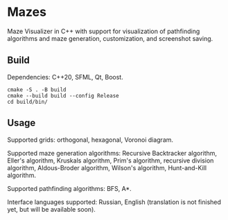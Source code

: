 # Mazes

Maze Visualizer in C++ with support for visualization of pathfinding algorithms and maze generation, customization, and screenshot saving.

## Build

Dependencies: C++20, SFML, Qt, Boost.

```
cmake -S . -B build
cmake --build build --config Release
cd build/bin/
```

## Usage

Supported grids: orthogonal, hexagonal, Voronoi diagram.

Supported maze generation algorithms: Recursive Backtracker algorithm, Eller's algorithm, Kruskals algorithm, Prim's algorithm, recursive division algorithm, Aldous-Broder algorithm, Wilson's algorithm, Hunt-and-Kill algorithm.

Supported pathfinding algorithms: BFS, A*.

Interface languages supported: Russian, English (translation is not finished yet, but will be available soon).
